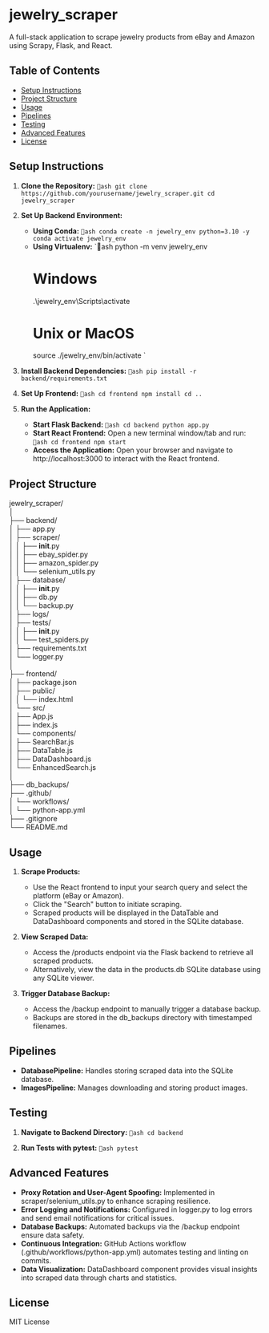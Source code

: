 # jewelry_scraper

A full-stack application to scrape jewelry products from eBay and Amazon using Scrapy, Flask, and React.

## Table of Contents

- [Setup Instructions](#setup-instructions)
- [Project Structure](#project-structure)
- [Usage](#usage)
- [Pipelines](#pipelines)
- [Testing](#testing)
- [Advanced Features](#advanced-features)
- [License](#license)

## Setup Instructions

1. **Clone the Repository:**
    `ash
    git clone https://github.com/yourusername/jewelry_scraper.git
    cd jewelry_scraper
    `

2. **Set Up Backend Environment:**
    - **Using Conda:**
        `ash
        conda create -n jewelry_env python=3.10 -y
        conda activate jewelry_env
        `
    - **Using Virtualenv:**
        `ash
        python -m venv jewelry_env
        # Windows
        .\jewelry_env\Scripts\activate
        # Unix or MacOS
        source ./jewelry_env/bin/activate
        `

3. **Install Backend Dependencies:**
    `ash
    pip install -r backend/requirements.txt
    `

4. **Set Up Frontend:**
    `ash
    cd frontend
    npm install
    cd ..
    `

5. **Run the Application:**
    - **Start Flask Backend:**
        `ash
        cd backend
        python app.py
        `
    - **Start React Frontend:**
        Open a new terminal window/tab and run:
        `ash
        cd frontend
        npm start
        `
    - **Access the Application:**
        Open your browser and navigate to http://localhost:3000 to interact with the React frontend.

## Project Structure

jewelry_scraper/  
│  
├── backend/  
│   ├── app.py  
│   ├── scraper/  
│   │   ├── __init__.py  
│   │   ├── ebay_spider.py  
│   │   ├── amazon_spider.py  
│   │   └── selenium_utils.py  
│   ├── database/  
│   │   ├── __init__.py  
│   │   ├── db.py  
│   │   └── backup.py  
│   ├── logs/  
│   ├── tests/  
│   │   ├── __init__.py  
│   │   └── test_spiders.py  
│   ├── requirements.txt  
│   └── logger.py  
│  
├── frontend/  
│   ├── package.json  
│   ├── public/  
│   │   └── index.html  
│   └── src/  
│       ├── App.js  
│       ├── index.js  
│       └── components/  
│           ├── SearchBar.js  
│           ├── DataTable.js  
│           ├── DataDashboard.js  
│           └── EnhancedSearch.js  
│  
├── db_backups/  
├── .github/  
│   └── workflows/  
│       └── python-app.yml  
├── .gitignore  
└── README.md

## Usage

1. **Scrape Products:**
    - Use the React frontend to input your search query and select the platform (eBay or Amazon).
    - Click the "Search" button to initiate scraping.
    - Scraped products will be displayed in the DataTable and DataDashboard components and stored in the SQLite database.

2. **View Scraped Data:**
    - Access the /products endpoint via the Flask backend to retrieve all scraped products.
    - Alternatively, view the data in the products.db SQLite database using any SQLite viewer.

3. **Trigger Database Backup:**
    - Access the /backup endpoint to manually trigger a database backup.
    - Backups are stored in the db_backups directory with timestamped filenames.

## Pipelines

- **DatabasePipeline:** Handles storing scraped data into the SQLite database.
- **ImagesPipeline:** Manages downloading and storing product images.

## Testing

1. **Navigate to Backend Directory:**
    `ash
    cd backend
    `

2. **Run Tests with pytest:**
    `ash
    pytest
    `

## Advanced Features

- **Proxy Rotation and User-Agent Spoofing:** Implemented in scraper/selenium_utils.py to enhance scraping resilience.
- **Error Logging and Notifications:** Configured in logger.py to log errors and send email notifications for critical issues.
- **Database Backups:** Automated backups via the /backup endpoint ensure data safety.
- **Continuous Integration:** GitHub Actions workflow (.github/workflows/python-app.yml) automates testing and linting on commits.
- **Data Visualization:** DataDashboard component provides visual insights into scraped data through charts and statistics.

## License

MIT License
